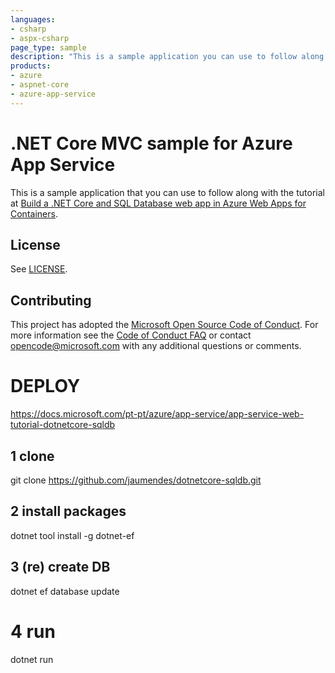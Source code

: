 ```yaml
---
languages:
- csharp
- aspx-csharp
page_type: sample
description: "This is a sample application you can use to follow along w/ the Build a .NET Core and SQL Database web app in Azure Web Apps for Containers tutorial."
products:
- azure
- aspnet-core
- azure-app-service
---
```


# .NET Core MVC sample for Azure App Service

This is a sample application that you can use to follow along with the tutorial at 
[Build a .NET Core and SQL Database web app in Azure Web Apps for Containers](https://docs.microsoft.com/azure/app-service/containers/tutorial-dotnetcore-sqldb-app). 

## License

See [LICENSE](LICENSE.md).

## Contributing

This project has adopted the [Microsoft Open Source Code of Conduct](https://opensource.microsoft.com/codeofconduct/). For more information see the [Code of Conduct FAQ](https://opensource.microsoft.com/codeofconduct/faq/) or contact [opencode@microsoft.com](mailto:opencode@microsoft.com) with any additional questions or comments.
  
# DEPLOY #
https://docs.microsoft.com/pt-pt/azure/app-service/app-service-web-tutorial-dotnetcore-sqldb

## 1 clone
git clone https://github.com/jaumendes/dotnetcore-sqldb.git

## 2 install packages 
dotnet tool install -g dotnet-ef

## 3 (re) create DB
dotnet ef database update

# 4 run
dotnet run
